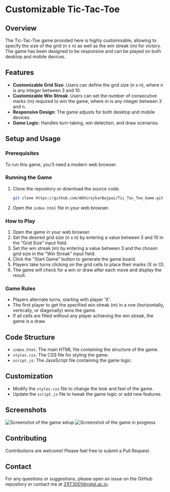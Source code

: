 # Customizable Tic-Tac-Toe

## Overview

The Tic-Tac-Toe game provided here is highly customisable, allowing to specify the size of the grid (n x n) as well as the win streak (m) for victory. The game has been designed to be responsive and can be played on both desktop and mobile devices.

## Features

- **Customizable Grid Size**: Users can define the grid size (n x n), where n is any integer between 3 and 10.
- **Customizable Win Streak**: Users can set the number of consecutive marks (m) required to win the game, where m is any integer between 3 and n.
- **Responsive Design**: The game adjusts for both desktop and mobile devices.
- **Game Logic**: Handles turn-taking, win detection, and draw scenarios.

## Setup and Usage

### Prerequisites

To run this game, you'll need a modern web browser.

### Running the Game

1. Clone the repository or download the source code.

    ```sh
    git clone https://github.com/AbhirajkarBajpai/Tic_Tac_Toe_Game.git
    ```

2. Open the `index.html` file in your web browser.

### How to Play

1. Open the game in your web browser.
2. Set the desired grid size (n x n) by entering a value between 3 and 10 in the "Grid Size" input field.
3. Set the win streak (m) by entering a value between 3 and the chosen grid size in the "Win Streak" input field.
4. Click the "Start Game" button to generate the game board.
5. Players take turns clicking on the grid cells to place their marks (X or O).
6. The game will check for a win or draw after each move and display the result.

### Game Rules

- Players alternate turns, starting with player 'X'.
- The first player to get the specified win streak (m) in a row (horizontally, vertically, or diagonally) wins the game.
- If all cells are filled without any player achieving the win streak, the game is a draw.

## Code Structure

- `index.html`: The main HTML file containing the structure of the game.
- `styles.css`: The CSS file for styling the game.
- `script.js`: The JavaScript file containing the game logic.

## Customization

- Modify the `styles.css` file to change the look and feel of the game.
- Update the `script.js` file to tweak the game logic or add new features.

## Screenshots

![Screenshot of the game setup](screenshots/setup.png)
![Screenshot of the game in progress](screenshots/gameplay.png)


## Contributing

Contributions are welcome! Please feel free to submit a Pull Request.

## Contact

For any questions or suggestions, please open an issue on the GitHub repository or contact me at 21IT3001@rgipt.ac.in.
